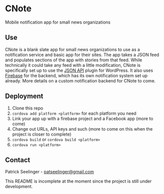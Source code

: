  # CNote

 Mobile notification app for small news organizations

 ## Use
 CNote is a blank slate app for small news organizations to use as a notification service and basic app for their sites. The app takes a JSON feed and populates sections of the app with stories from that feed. While technically it could take any feed with a little modification, CNote is specifically set up to use the [JSON API](https://wordpress.org/plugins/json-api) plugin for WordPress. It also uses [Firebase](https://firebase.google.com) for the backend, which has its own notification system set up already. More details on a custom notification backend for CNote to come.

 ## Deployment

 1. Clone this repo
 2. `cordova add platform <platform>` for each platform you need
 3. Link your app up with a firebase project and a Facebook app (more to come)
 4. Change out URLs, API keys and such (more to come on this when the project is closer to complete)
 5. `cordova build` or `cordova build <platform>`
 6. `cordova run <platform>`

 ## Contact
 Patrick Seelinger - patseelinger@gmail.com

 This README is incomplete at the moment since the project is still under development. 
